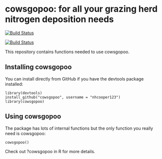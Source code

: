 # cowsgopoo: for all your grazing herd nitrogen deposition needs

[![Build Status](https://travis-ci.org/nhcooper123/SPELT.png?branch=master)](https://travis-ci.org/nhcooper123/SPELT)

[![Build Status](https://zenodo.org/badge/4008/nhcooper123/SPELT.png)](https://github.com/nhcooper123/SPELT/releases)

This repository contains functions needed to use cowsgopoo. 

## Installing cowsgopoo

You can install directly from GitHub if you have the devtools package installed:

	library(devtools)
	install_github("cowsgopoo", username = "nhcooper123")
	library(cowsgopoo)

## Using cowsgopoo

The package has lots of internal functions but the only function you really need is cowsgopoo:
	
	cowsgopoo()
	

Check out ?cowsgopoo in R for more details.
